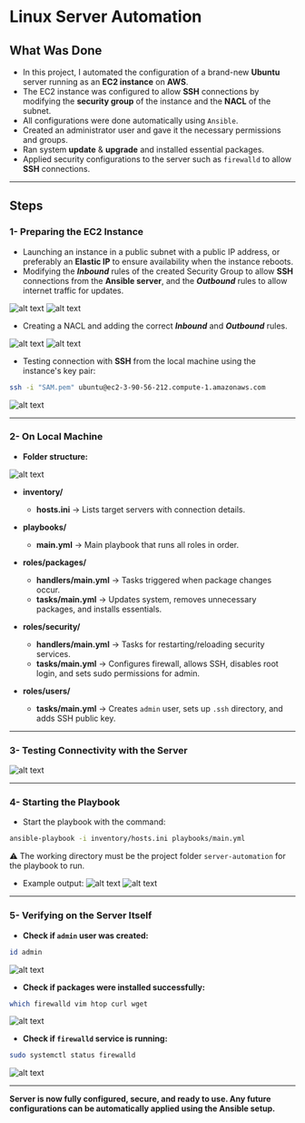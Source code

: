# Linux Server Automation

## What Was Done

* In this project, I automated the configuration of a brand-new **Ubuntu** server running as an **EC2 instance** on **AWS**.
* The EC2 instance was configured to allow **SSH** connections by modifying the **security group** of the instance and the **NACL** of the subnet.
* All configurations were done automatically using `Ansible`.
* Created an administrator user and gave it the necessary permissions and groups.
* Ran system **update** & **upgrade** and installed essential packages.
* Applied security configurations to the server such as `firewalld` to allow **SSH** connections.

---

## Steps

### 1- Preparing the EC2 Instance

* Launching an instance in a public subnet with a public IP address, or preferably an **Elastic IP** to ensure availability when the instance reboots.
* Modifying the ***Inbound*** rules of the created Security Group to allow **SSH** connections from the **Ansible server**, and the ***Outbound*** rules to allow internet traffic for updates.

![alt text](assets/SG-Inbound-Rules.png)
![alt text](assets/SG-Outbound-Rules.png)

* Creating a NACL and adding the correct ***Inbound*** and ***Outbound*** rules.

![alt text](assets/NACL-Inbound-Rules.png)
![alt text](assets/NACL-Outbound-Rules.png)

* Testing connection with **SSH** from the local machine using the instance's key pair:

```bash
ssh -i "SAM.pem" ubuntu@ec2-3-90-56-212.compute-1.amazonaws.com
```

![alt text](assets/SSH-Test.png)

---

### 2- On Local Machine

* **Folder structure:**

![alt text](assets/folder-structure.png)

* **inventory/**

  * **hosts.ini** → Lists target servers with connection details.

* **playbooks/**

  * **main.yml** → Main playbook that runs all roles in order.

* **roles/packages/**

  * **handlers/main.yml** → Tasks triggered when package changes occur.
  * **tasks/main.yml** → Updates system, removes unnecessary packages, and installs essentials.

* **roles/security/**

  * **handlers/main.yml** → Tasks for restarting/reloading security services.
  * **tasks/main.yml** → Configures firewall, allows SSH, disables root login, and sets sudo permissions for admin.

* **roles/users/**

  * **tasks/main.yml** → Creates `admin` user, sets up `.ssh` directory, and adds SSH public key.

---

### 3- Testing Connectivity with the Server

![alt text](assets/test-connection.png)

---

### 4- Starting the Playbook

* Start the playbook with the command:

```bash
ansible-playbook -i inventory/hosts.ini playbooks/main.yml
```

⚠️ The working directory must be the project folder `server-automation` for the playbook to run.

* Example output:
  ![alt text](assets/playbook-output-01.png)
  ![alt text](assets/playbook-output-02.png)

---

### 5- Verifying on the Server Itself

* **Check if `admin` user was created:**

```bash
id admin
```

![alt text](assets/admin-user-status.png)

* **Check if packages were installed successfully:**

```bash
which firewalld vim htop curl wget
```

![alt text](assets/packages.png)

* **Check if `firewalld` service is running:**

```bash
sudo systemctl status firewalld
```

![alt text](assets/firewalld-status.png)

---

**Server is now fully configured, secure, and ready to use. Any future configurations can be automatically applied using the Ansible setup.**


